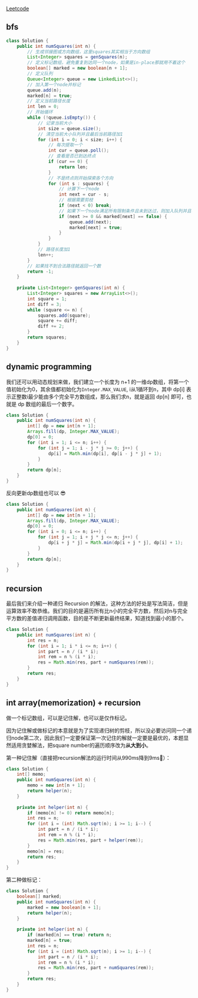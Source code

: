 [Leetcode](https://leetcode.com/problems/perfect-squares/)

## bfs

```java
class Solution {
    public int numSquares(int n) {
        // 生成邻接图或方向数组，这里squares其实相当于方向数组
        List<Integer> squares = genSquares(n);
        // 定义标记数组，避免重复到达同一个node，如果是in-place那就用不着这个
        boolean[] marked = new boolean[n + 1];
        // 定义队列
        Queue<Integer> queue = new LinkedList<>();
        // 加入第一个node并标记
        queue.add(n);
        marked[n] = true;
        // 定义当前路径长度
        int len = 0;
        // 开始循环
        while (!queue.isEmpty()) {
            // 记录当前大小
            int size = queue.size();
            // 清空当前大小队列并且最后当前路径加1
            for (int i = 0; i < size; i++) {
                // 每次提取一个
                int cur = queue.poll();
                // 查看是否已到达终点
                if (cur == 0) {
                    return len;
                }
                // 不是终点则开始探索各个方向
                for (int s : squares) {
                    // 计算下一个node
                    int next = cur - s;
                    // 根据需要剪枝
                    if (next < 0) break;
                    // 如果下一个node满足所有限制条件且未到达过，则加入队列并且标记已到达过
                    if (next >= 0 && marked[next] == false) {
                        queue.add(next);
                        marked[next] = true;
                    }
                }
            }
            // 路径长度加1
            len++;
        }
        // 如果找不到合法路径就返回一个数
        return -1;
    }
    
    private List<Integer> genSquares(int n) {
        List<Integer> squares = new ArrayList<>();
        int square = 1;
        int diff = 3;
        while (square <= n) {
            squares.add(square);
            square += diff;
            diff += 2;
        }
        return squares;
    }
}
```

## dynamic programming

我们还可以用动态规划来做，我们建立一个长度为 n+1 的一维dp数组，将第一个值初始化为0，其余值都初始化为`Integer.MAX_VALUE`, i从1循环到n，其中 dp[i] 表示正整数i最少能由多个完全平方数组成，那么我们求n，就是返回 dp[n] 即可，也就是 dp 数组的最后一个数字。

```java
class Solution {
    public int numSquares(int n) {
        int[] dp = new int[n + 1];
        Arrays.fill(dp, Integer.MAX_VALUE);
        dp[0] = 0;
        for (int i = 1; i <= n; i++) {
            for (int j = 1; i - j * j >= 0; j++) {
                dp[i] = Math.min(dp[i], dp[i - j * j] + 1);
            }
        }
        return dp[n];
    }
}
```

反向更新dp数组也可以 :sunglasses:

```java
class Solution {
    public int numSquares(int n) {
        int[] dp = new int[n + 1];
        Arrays.fill(dp, Integer.MAX_VALUE);
        dp[0] = 0;
        for (int i = 0; i <= n; i++) {
            for (int j = 1; i + j * j <= n; j++) {
                dp[i + j * j] = Math.min(dp[i + j * j], dp[i] + 1);
            }
        }
        return dp[n];
    }
}
```

## recursion

最后我们来介绍一种递归 Recursion 的解法，这种方法的好处是写法简洁，但是运算效率不敢恭维。我们的目的是遍历所有比n小的完全平方数，然后对n与完全平方数的差值递归调用函数，目的是不断更新最终结果，知道找到最小的那个。

```java
class Solution {
    public int numSquares(int n) {
        int res = n;
        for (int i = 1; i * i <= n; i++) {
            int part = n / (i * i);
            int rem = n % (i * i);
            res = Math.min(res, part + numSquares(rem));
        }
        return res;
    }
}
```

## int array(memorization) + recursion

做一个标记数组，可以是记住解，也可以是仅作标记。

因为记住解或做标记的本意就是为了实现递归树的剪枝，所以没必要访问同一个递归node第二次，因此我们一定要保证第一次记住的解就一定要是最优的，本题显然适用贪婪解法，把square number的遍历顺序改为**从大到小**。

第一种记住解（直接把recursion解法的运行时间从990ms降到9ms:triumph:）：

```java
class Solution {
    int[] memo;
    public int numSquares(int n) {
        memo = new int[n + 1];
        return helper(n);
    }
    
    private int helper(int n) {
        if (memo[n] != 0) return memo[n];
        int res = n;
        for (int i = (int) Math.sqrt(n); i >= 1; i--) {
            int part = n / (i * i);
            int rem = n % (i * i);
            res = Math.min(res, part + helper(rem));
        }
        memo[n] = res;
        return res;
    }
}
```

第二种做标记：

```java
class Solution {
    boolean[] marked;
    public int numSquares(int n) {
        marked = new boolean[n + 1];
        return helper(n);
    }
    
    private int helper(int n) {
        if (marked[n] == true) return n;
        marked[n] = true;
        int res = n;
        for (int i = (int) Math.sqrt(n); i >= 1; i--) {
            int part = n / (i * i);
            int rem = n % (i * i);
            res = Math.min(res, part + numSquares(rem));
        }
        return res;
    }
}
```
